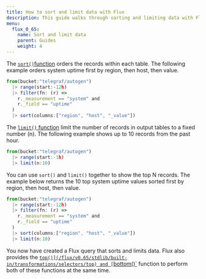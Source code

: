 ```yaml
---
title: How to sort and limit data with Flux
description: This guide walks through sorting and limiting data with Flux and outlines how it shapes your data in the process.
menu:
  flux_0_65:
    name: Sort and limit data
    parent: Guides
    weight: 4
---
```


The [`sort()`function](/flux/v0.65/stdlib/built-in/transformations/sort) orders the records within each table. The following example orders system uptime first by region, then host, then value.

```js
from(bucket:"telegraf/autogen")
  |> range(start:-12h)
  |> filter(fn: (r) =>
    r._measurement == "system" and
    r._field == "uptime"
  )
  |> sort(columns:["region", "host", "_value"])
```

The [`limit()` function](/flux/v0.65/stdlib/built-in/transformations/limit) limit the number of records in output tables to a fixed number (n). The following example shows up to 10 records from the past hour.

```js
from(bucket:"telegraf/autogen")
  |> range(start:-1h)
  |> limit(n:10)
```

You can use `sort()` and `limit()` together to show the top N records. The example below returns the 10 top system uptime values sorted first by region, then host, then value.

```js
from(bucket:"telegraf/autogen")
  |> range(start:-12h)
  |> filter(fn: (r) =>
    r._measurement == "system" and
    r._field == "uptime"
  )
  |> sort(columns:["region", "host", "_value"])
  |> limit(n:10)
```

You now have created a Flux query that sorts and limits data. Flux also provides the [`top()](/flux/v0.65/stdlib/built-in/transformations/selectors/top) and [`bottom()`](/flux/v0.65/stdlib/built-in/transformations/selectors/bottom) function to perform both of these functions at the same time.
